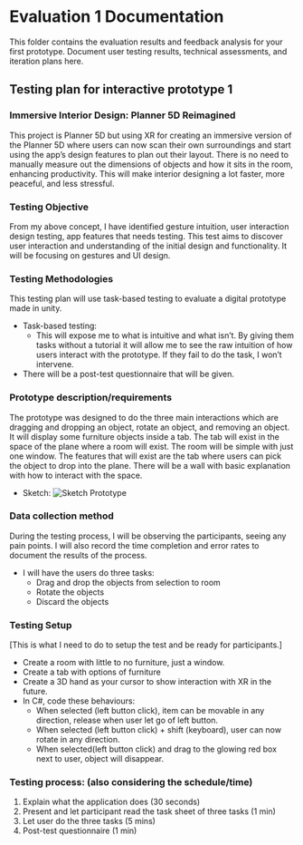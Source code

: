 # Evaluation 1 Documentation

This folder contains the evaluation results and feedback analysis for your first prototype. Document user testing results, technical assessments, and iteration plans here. 

## Testing plan for interactive prototype 1
### Immersive Interior Design: Planner 5D Reimagined

This project is Planner 5D but using XR for creating an immersive version of the Planner 5D where users can now scan their own surroundings and start using the app’s design features to plan out their layout. There is no need to manually measure out the dimensions of objects and how it sits in the room, enhancing productivity. This will make interior designing a lot faster, more peaceful, and less stressful.

### Testing Objective
From my above concept, I have identified gesture intuition, user interaction design testing, app features that needs testing. 
This test aims to discover user interaction and understanding of the initial design and functionality. It will be focusing on gestures and UI design.

### Testing Methodologies
This testing plan will use task-based testing to evaluate a digital prototype made in unity. 
- Task-based testing:
    - This will expose me to what is intuitive and what isn’t. By giving them tasks without a tutorial it will allow me to see the raw intuition of how users interact with the prototype. If they fail to do the task, I won’t intervene.
- There will be a post-test questionnaire that will be given. 

### Prototype description/requirements
The prototype was designed to do the three main interactions which are dragging and dropping an object, rotate an object, and removing an object. 
It will display some furniture objects inside a tab. The tab will exist in the space of the plane where a room will exist. The room will be simple with just one window. The features that will exist are the tab where users can pick the object to drop into the plane. There will be a wall with basic explanation with how to interact with the space. 
- Sketch:
  ![Sketch Prototype](/Images/sketch.png)
 
### Data collection method
During the testing process, I will be observing the participants, seeing any pain points. I will also record the time completion and error rates to document the results of the process.
- I will have the users do three tasks:
    - Drag and drop the objects from selection to room
    - Rotate the objects
    - Discard the objects

### Testing Setup
[This is what I need to do to setup the test and be ready for participants.]
- Create a room with little to no furniture, just a window.
- Create a tab with options of furniture
- Create a 3D hand as your cursor to show interaction with XR in the future. 
- In C#, code these behaviours:
    - When selected (left button click), item can be movable in any direction, release when user let go of left button.
    - When selected (left button click) + shift (keyboard), user can now rotate in any direction.
    - When selected(left button click) and drag to the glowing red box next to user, object will disappear.

### Testing process: (also considering the schedule/time)
1.	Explain what the application does (30 seconds)
2.	Present and let participant read the task sheet of three tasks (1 min)
3.	Let user do the three tasks (5 mins)
4.	Post-test questionnaire (1 min)

